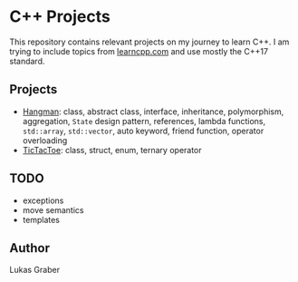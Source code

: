 # C++ Projects

This repository contains relevant projects on my journey to learn C++. I am
trying to include topics from [learncpp.com](https://www.learncpp.com/) and use
mostly the C++17 standard.

## Projects

- [Hangman](hangman/): class, abstract class, interface, inheritance, polymorphism,
aggregation, `State` design pattern, references, lambda functions, `std::array`,
`std::vector`, auto keyword, friend function, operator overloading
- [TicTacToe](tictactoe/): class, struct, enum, ternary operator

## TODO

- exceptions
- move semantics
- templates

## Author

Lukas Graber
